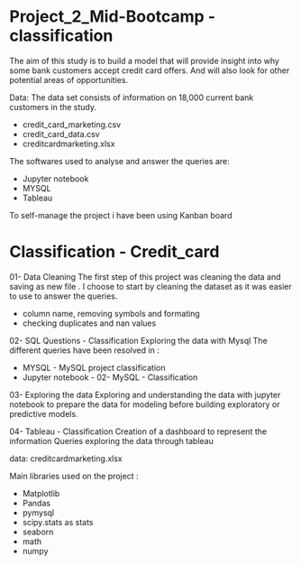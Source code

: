 # Project_2_Mid-Bootcamp - classification
The aim of this study is to build a model that will provide insight into why some bank customers accept credit card offers. 
And will also look for other potential areas of opportunities.


Data: The data set consists of information on 18,000 current bank customers in the study.
- credit_card_marketing.csv
- credit_card_data.csv
- creditcardmarketing.xlsx

The softwares used to analyse and answer the queries are:
- Jupyter notebook
- MYSQL
- Tableau 

To self-manage the project i have been using Kanban board

# Classification - Credit_card

01- Data Cleaning
The first step of this project was cleaning the data and saving as new file .
I choose to start by cleaning the dataset as it was easier to use to answer the queries.
- column name, removing  symbols and formating
- checking duplicates and nan values

02- SQL Questions - Classification
Exploring the data with Mysql
The different queries have been resolved in :
- MYSQL - MySQL project classification
- Jupyter notebook - 02- MySQL - Classification 


03- Exploring the data
Exploring and understanding the data with jupyter notebook to prepare the data for modeling before building exploratory or predictive models.


04- Tableau - Classification
Creation of a dashboard to represent the information
Queries exploring the data through tableau

data: creditcardmarketing.xlsx 

Main libraries used on the project  :
- Matplotlib
- Pandas
- pymysql
- scipy.stats as stats
- seaborn
- math
- numpy
 
